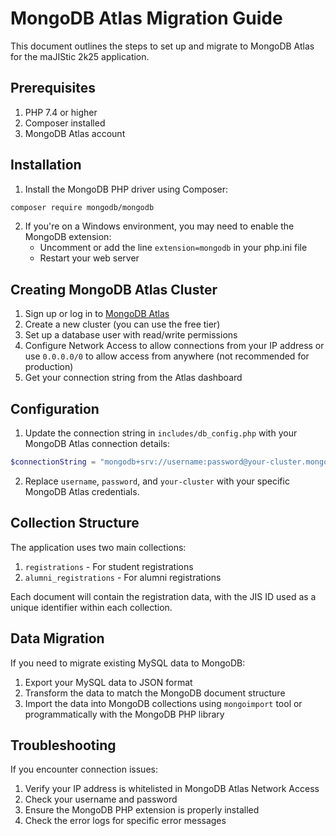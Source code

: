 # MongoDB Atlas Migration Guide

This document outlines the steps to set up and migrate to MongoDB Atlas for the maJIStic 2k25 application.

## Prerequisites

1. PHP 7.4 or higher
2. Composer installed
3. MongoDB Atlas account

## Installation

1. Install the MongoDB PHP driver using Composer:

```bash
composer require mongodb/mongodb
```

2. If you're on a Windows environment, you may need to enable the MongoDB extension:
   - Uncomment or add the line `extension=mongodb` in your php.ini file
   - Restart your web server

## Creating MongoDB Atlas Cluster

1. Sign up or log in to [MongoDB Atlas](https://www.mongodb.com/cloud/atlas)
2. Create a new cluster (you can use the free tier)
3. Set up a database user with read/write permissions
4. Configure Network Access to allow connections from your IP address or use `0.0.0.0/0` to allow access from anywhere (not recommended for production)
5. Get your connection string from the Atlas dashboard

## Configuration

1. Update the connection string in `includes/db_config.php` with your MongoDB Atlas connection details:

```php
$connectionString = "mongodb+srv://username:password@your-cluster.mongodb.net/majistic2k25?retryWrites=true&w=majority";
```

2. Replace `username`, `password`, and `your-cluster` with your specific MongoDB Atlas credentials.

## Collection Structure

The application uses two main collections:

1. `registrations` - For student registrations
2. `alumni_registrations` - For alumni registrations

Each document will contain the registration data, with the JIS ID used as a unique identifier within each collection.

## Data Migration

If you need to migrate existing MySQL data to MongoDB:

1. Export your MySQL data to JSON format
2. Transform the data to match the MongoDB document structure
3. Import the data into MongoDB collections using `mongoimport` tool or programmatically with the MongoDB PHP library

## Troubleshooting

If you encounter connection issues:

1. Verify your IP address is whitelisted in MongoDB Atlas Network Access
2. Check your username and password
3. Ensure the MongoDB PHP extension is properly installed
4. Check the error logs for specific error messages
